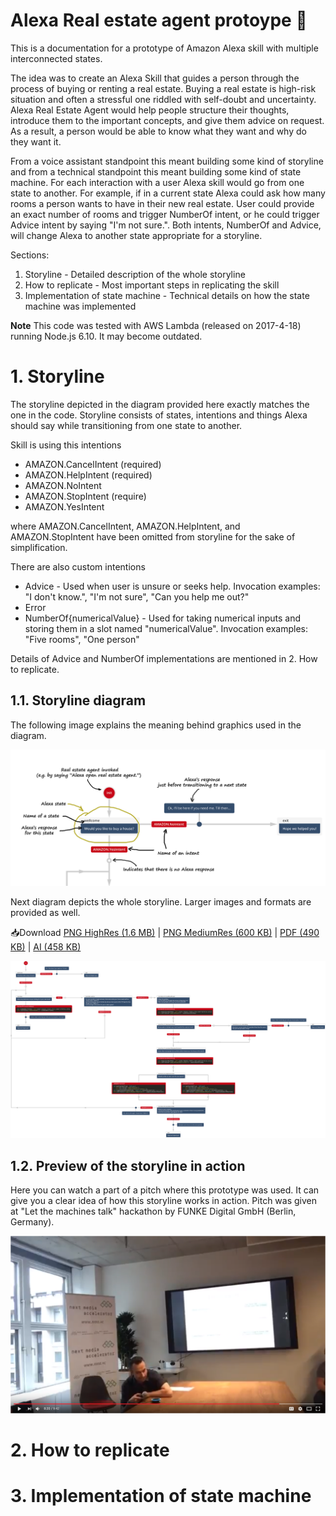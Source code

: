 # Alexa Real estate agent protoype 🏡
This is a documentation for a prototype of Amazon Alexa skill with multiple interconnected states.

The idea was to create an Alexa Skill that guides a person through the process of buying or renting a real estate. Buying a real estate is high-risk situation and often a stressful one riddled with self-doubt and uncertainty. Alexa Real Estate Agent would help people structure their thoughts, introduce them to the important concepts, and give them advice on request. As a result, a person would be able to know what they want and why do they want it.

From a voice assistant standpoint this meant building some kind of storyline and from a technical standpoint this meant building some kind of state machine. For each interaction with a user Alexa skill would go from one state to another.
For example, if in a current state Alexa could ask how many rooms a person wants to have in their new real estate. User could provide an exact number of rooms and trigger NumberOf intent, or he could trigger Advice intent by saying "I'm not sure.". Both intents, NumberOf and Advice, will change Alexa to another state appropriate for a storyline.

Sections:
1. Storyline - Detailed description of the whole storyline
2. How to replicate - Most important steps in replicating the skill
3. Implementation of state machine - Technical details on how the state machine was implemented

**Note** This code was tested with AWS Lambda (released on 2017-4-18) running Node.js 6.10. It may become outdated.

# 1. Storyline
The storyline depicted in the diagram provided here exactly matches the one in the code. Storyline consists of states, intentions and things Alexa should say while transitioning from one state to another.

Skill is using this intentions
* AMAZON.CancelIntent (required)
* AMAZON.HelpIntent (required)
* AMAZON.NoIntent
* AMAZON.StopIntent (require)
* AMAZON.YesIntent

where AMAZON.CancelIntent, AMAZON.HelpIntent, and AMAZON.StopIntent have been omitted from storyline for the sake of simplification.

There are also custom intentions
* Advice - Used when user is unsure or seeks help. Invocation examples: "I don't know.", "I'm not sure", "Can you help me out?"
* Error
* NumberOf{numericalValue} - Used for taking numerical inputs and storing them in a slot named "numericalValue". Invocation examples: "Five rooms", "One person"

Details of Advice and NumberOf implementations are mentioned in 2. How to replicate.

## 1.1. Storyline diagram
The following image explains the meaning behind graphics used in the diagram.

![diagram explanation](readme-resources/diagram-explanation.png)

Next diagram depicts the whole storyline. Larger images and formats are provided as well.

📥Download 
[PNG HighRes (1.6 MB)](https://raw.githubusercontent.com/MiroslavJelaska/alexa-real-estate-agent/master/readme-resources/diagram-high-resolution.png)
|
[PNG MediumRes (600 KB)](https://raw.githubusercontent.com/MiroslavJelaska/alexa-real-estate-agent/master/readme-resources/diagram-medium-resolution.png)
|
[PDF (490 KB)](https://github.com/MiroslavJelaska/alexa-real-estate-agent/raw/master/readme-resources/diagram.ai)
|
[AI (458 KB)](https://github.com/MiroslavJelaska/alexa-real-estate-agent/raw/master/readme-resources/diagram.ai)

[![Storyline diagram](readme-resources/diagram-low-resolution.png)](https://raw.githubusercontent.com/MiroslavJelaska/alexa-real-estate-agent/master/readme-resources/diagram-medium-resolution.png "Click to open larger diagram")

## 1.2. Preview of the storyline in action
Here you can watch a part of a pitch where this prototype was used. It can give you a clear idea of how this storyline works in action. Pitch was given at "Let the machines talk" hackathon by FUNKE Digital GmbH (Berlin, Germany).

[![Amazon Alexa skill pitch at "Let the machines talk" hackathon @Berlin](readme-resources/youtube-screenshot.png)](https://youtu.be/OKX5nA8ez_k?t=7m45s "Amazon Alexa skill pitch at Let the machines talk hackathon @Berlin")

# 2. How to replicate

# 3. Implementation of state machine

